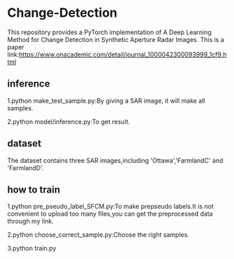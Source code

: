 # Change-Detection
This repository provides a PyTorch implementation of A Deep Learning Method for Change Detection in Synthetic Aperture Radar Images.
This is a paper link:https://www.onacademic.com/detail/journal_1000042300093999_1cf9.html

## inference
1.python make_test_sample.py:By giving a SAR image, it will make all samples. 

2.python model/inference.py:To get result.

## dataset
The dataset contains three SAR images,including 'Ottawa','FarmlandC' and 'FarmlandD'.

## how to train

1.python pre_pseudo_label_SFCM.py:To make prepseudo labels.It is not convenient to upload too many files,you can get the preprocessed data through my link.

2.python choose_correct_sample.py:Choose the right samples.

3.python train.py
